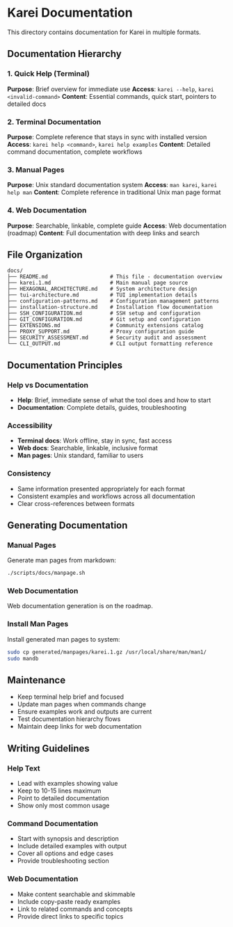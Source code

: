# Karei Documentation

This directory contains documentation for Karei in multiple formats.

## Documentation Hierarchy

### 1. Quick Help (Terminal)

**Purpose**: Brief overview for immediate use
**Access**: `karei --help`, `karei <invalid-command>`
**Content**: Essential commands, quick start, pointers to detailed docs

### 2. Terminal Documentation  

**Purpose**: Complete reference that stays in sync with installed version
**Access**: `karei help <command>`, `karei help examples`
**Content**: Detailed command documentation, complete workflows

### 3. Manual Pages

**Purpose**: Unix standard documentation system
**Access**: `man karei`, `karei help man`
**Content**: Complete reference in traditional Unix man page format

### 4. Web Documentation  

**Purpose**: Searchable, linkable, complete guide
**Access**: Web documentation (roadmap)
**Content**: Full documentation with deep links and search

## File Organization

```text
docs/
├── README.md                    # This file - documentation overview
├── karei.1.md                   # Main manual page source
├── HEXAGONAL_ARCHITECTURE.md    # System architecture design
├── tui-architecture.md          # TUI implementation details
├── configuration-patterns.md    # Configuration management patterns
├── installation-structure.md    # Installation flow documentation
├── SSH_CONFIGURATION.md         # SSH setup and configuration
├── GIT_CONFIGURATION.md         # Git setup and configuration
├── EXTENSIONS.md                # Community extensions catalog
├── PROXY_SUPPORT.md             # Proxy configuration guide
├── SECURITY_ASSESSMENT.md       # Security audit and assessment
└── CLI_OUTPUT.md                # CLI output formatting reference
```

## Documentation Principles

### Help vs Documentation
- **Help**: Brief, immediate sense of what the tool does and how to start
- **Documentation**: Complete details, guides, troubleshooting

### Accessibility
- **Terminal docs**: Work offline, stay in sync, fast access
- **Web docs**: Searchable, linkable, inclusive format
- **Man pages**: Unix standard, familiar to users

### Consistency
- Same information presented appropriately for each format
- Consistent examples and workflows across all documentation
- Clear cross-references between formats

## Generating Documentation

### Manual Pages

Generate man pages from markdown:

```bash
./scripts/docs/manpage.sh
```

### Web Documentation

Web documentation generation is on the roadmap.

### Install Man Pages

Install generated man pages to system:

```bash
sudo cp generated/manpages/karei.1.gz /usr/local/share/man/man1/
sudo mandb
```

## Maintenance

- Keep terminal help brief and focused
- Update man pages when commands change  
- Ensure examples work and outputs are current
- Test documentation hierarchy flows
- Maintain deep links for web documentation

## Writing Guidelines

### Help Text
- Lead with examples showing value
- Keep to 10-15 lines maximum
- Point to detailed documentation
- Show only most common usage

### Command Documentation  
- Start with synopsis and description
- Include detailed examples with output
- Cover all options and edge cases
- Provide troubleshooting section

### Web Documentation
- Make content searchable and skimmable
- Include copy-paste ready examples
- Link to related commands and concepts
- Provide direct links to specific topics
